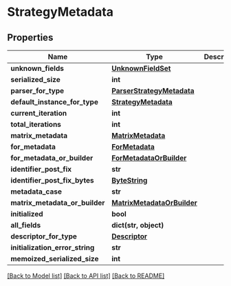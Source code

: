 # StrategyMetadata

## Properties
Name | Type | Description | Notes
------------ | ------------- | ------------- | -------------
**unknown_fields** | [**UnknownFieldSet**](UnknownFieldSet.md) |  | [optional] 
**serialized_size** | **int** |  | [optional] 
**parser_for_type** | [**ParserStrategyMetadata**](ParserStrategyMetadata.md) |  | [optional] 
**default_instance_for_type** | [**StrategyMetadata**](StrategyMetadata.md) |  | [optional] 
**current_iteration** | **int** |  | [optional] 
**total_iterations** | **int** |  | [optional] 
**matrix_metadata** | [**MatrixMetadata**](MatrixMetadata.md) |  | [optional] 
**for_metadata** | [**ForMetadata**](ForMetadata.md) |  | [optional] 
**for_metadata_or_builder** | [**ForMetadataOrBuilder**](ForMetadataOrBuilder.md) |  | [optional] 
**identifier_post_fix** | **str** |  | [optional] 
**identifier_post_fix_bytes** | [**ByteString**](ByteString.md) |  | [optional] 
**metadata_case** | **str** |  | [optional] 
**matrix_metadata_or_builder** | [**MatrixMetadataOrBuilder**](MatrixMetadataOrBuilder.md) |  | [optional] 
**initialized** | **bool** |  | [optional] 
**all_fields** | **dict(str, object)** |  | [optional] 
**descriptor_for_type** | [**Descriptor**](Descriptor.md) |  | [optional] 
**initialization_error_string** | **str** |  | [optional] 
**memoized_serialized_size** | **int** |  | [optional] 

[[Back to Model list]](../README.md#documentation-for-models) [[Back to API list]](../README.md#documentation-for-api-endpoints) [[Back to README]](../README.md)

